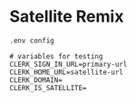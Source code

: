 

# Satellite Remix 

`.env config`

```
# variables for testing
CLERK_SIGN_IN_URL=primary-url
CLERK_HOME_URL=satellite-url
CLERK_DOMAIN=
CLERK_IS_SATELLITE=
```